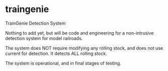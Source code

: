 # traingenie
TrainGenie Detection System

Nothing to add yet, but will be code and engineering for a non-intrusive detection system for model railroads.

The system does NOT require modifying any rolling stock, and does not use current for detection. It detects ALL rolling stock.

The system is operational, and in final stages of testing.
